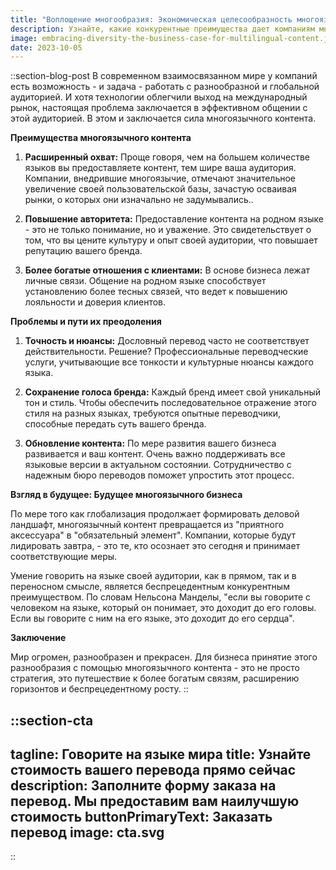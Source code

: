 ```yaml
---
title: "Воплощение многообразия: Экономическая целесообразность многоязычного контента"
description: Узнайте, какие конкурентные преимущества дает компаниям многоязычный контент. Узнайте, что такое широкий охват, повышение доверия и более тесные взаимоотношения с клиентами, которые возникают благодаря использованию языкового разнообразия.
image: embracing-diversity-the-business-case-for-multilingual-content.jpg
date: 2023-10-05
---
```


::section-blog-post
В современном взаимосвязанном мире у компаний есть возможность - и задача - работать с разнообразной и глобальной аудиторией. И хотя технологии облегчили выход на международный рынок, настоящая проблема заключается в эффективном общении с этой аудиторией. В этом и заключается сила многоязычного контента.

**Преимущества многоязычного контента**

1.  **Расширенный охват:** Проще говоря, чем на большем количестве языков вы предоставляете контент, тем шире ваша аудитория. Компании, внедрившие многоязычие, отмечают значительное увеличение своей пользовательской базы, зачастую осваивая рынки, о которых они изначально не задумывались..
    
2.  **Повышение авторитета:** Предоставление контента на родном языке - это не только понимание, но и уважение. Это свидетельствует о том, что вы цените культуру и опыт своей аудитории, что повышает репутацию вашего бренда.
    
3.  **Более богатые отношения с клиентами:** В основе бизнеса лежат личные связи. Общение на родном языке способствует установлению более тесных связей, что ведет к повышению лояльности и доверия клиентов.
    

**Проблемы и пути их преодоления**

1.  **Точность и нюансы:** Дословный перевод часто не соответствует действительности. Решение? Профессиональные переводческие услуги, учитывающие все тонкости и культурные нюансы каждого языка.
    
2.  **Сохранение голоса бренда:** Каждый бренд имеет свой уникальный тон и стиль. Чтобы обеспечить последовательное отражение этого стиля на разных языках, требуются опытные переводчики, способные передать суть вашего бренда.
    
3.  **Обновление контента:** По мере развития вашего бизнеса развивается и ваш контент. Очень важно поддерживать все языковые версии в актуальном состоянии. Сотрудничество с надежным бюро переводов поможет упростить этот процесс.
    

**Взгляд в будущее: Будущее многоязычного бизнеса**

По мере того как глобализация продолжает формировать деловой ландшафт, многоязычный контент превращается из "приятного аксессуара" в "обязательный элемент". Компании, которые будут лидировать завтра, - это те, кто осознает это сегодня и принимает соответствующие меры.

Умение говорить на языке своей аудитории, как в прямом, так и в переносном смысле, является беспрецедентным конкурентным преимуществом. По словам Нельсона Манделы, "если вы говорите с человеком на языке, который он понимает, это доходит до его головы. Если вы говорите с ним на его языке, это доходит до его сердца".

**Заключение**

Мир огромен, разнообразен и прекрасен. Для бизнеса принятие этого разнообразия с помощью многоязычного контента - это не просто стратегия, это путешествие к более богатым связям, расширению горизонтов и беспрецедентному росту.
::

::section-cta
---
tagline: Говорите на языке мира
title: Узнайте стоимость вашего перевода прямо сейчас
description: Заполните форму заказа на перевод. Мы предоставим вам наилучшую стоимость
buttonPrimaryText: Заказать перевод
image: cta.svg
---
::